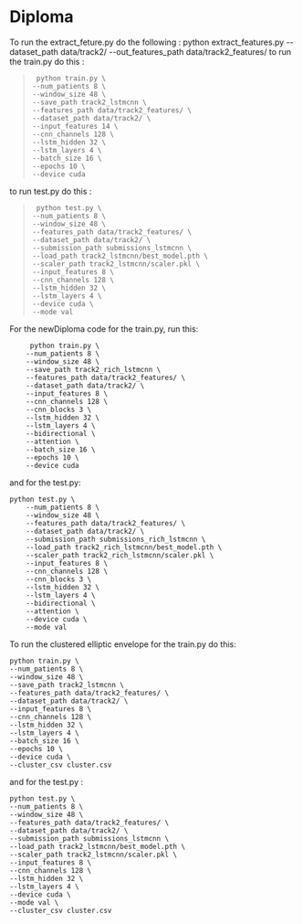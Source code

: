 # Diploma
To run the extract_feture.py do the following : python extract_features.py --dataset_path data/track2/ --out_features_path data/track2_features/
to run the train.py do this : 
>      python train.py \
>     --num_patients 8 \
>     --window_size 48 \
>     --save_path track2_lstmcnn \
>     --features_path data/track2_features/ \
>     --dataset_path data/track2/ \
>     --input_features 14 \
>     --cnn_channels 128 \
>     --lstm_hidden 32 \
>     --lstm_layers 4 \
>     --batch_size 16 \
>     --epochs 10 \
>     --device cuda
to run test.py do this : 
>      python test.py \
>     --num_patients 8 \
>     --window_size 48 \
>     --features_path data/track2_features/ \
>     --dataset_path data/track2/ \
>     --submission_path submissions_lstmcnn \
>     --load_path track2_lstmcnn/best_model.pth \
>     --scaler_path track2_lstmcnn/scaler.pkl \
>     --input_features 8 \
>     --cnn_channels 128 \
>     --lstm_hidden 32 \
>     --lstm_layers 4 \
>     --device cuda \
>     --mode val
For the newDiploma code for the train.py, run this:
```
     python train.py \
    --num_patients 8 \
    --window_size 48 \
    --save_path track2_rich_lstmcnn \
    --features_path data/track2_features/ \
    --dataset_path data/track2/ \
    --input_features 8 \
    --cnn_channels 128 \
    --cnn_blocks 3 \
    --lstm_hidden 32 \
    --lstm_layers 4 \
    --bidirectional \
    --attention \
    --batch_size 16 \
    --epochs 10 \
    --device cuda
```

and for the test.py:
```
python test.py \
    --num_patients 8 \
    --window_size 48 \
    --features_path data/track2_features/ \
    --dataset_path data/track2/ \
    --submission_path submissions_rich_lstmcnn \
    --load_path track2_rich_lstmcnn/best_model.pth \
    --scaler_path track2_rich_lstmcnn/scaler.pkl \
    --input_features 8 \
    --cnn_channels 128 \
    --cnn_blocks 3 \
    --lstm_hidden 32 \
    --lstm_layers 4 \
    --bidirectional \
    --attention \
    --device cuda \
    --mode val
```
To run the clustered elliptic envelope for the train.py do this:
```
python train.py \
--num_patients 8 \
--window_size 48 \
--save_path track2_lstmcnn \
--features_path data/track2_features/ \
--dataset_path data/track2/ \
--input_features 8 \
--cnn_channels 128 \
--lstm_hidden 32 \
--lstm_layers 4 \
--batch_size 16 \
--epochs 10 \
--device cuda \
--cluster_csv cluster.csv
```
and for the test.py :
```
python test.py \
--num_patients 8 \
--window_size 48 \
--features_path data/track2_features/ \
--dataset_path data/track2/ \
--submission_path submissions_lstmcnn \
--load_path track2_lstmcnn/best_model.pth \
--scaler_path track2_lstmcnn/scaler.pkl \
--input_features 8 \
--cnn_channels 128 \
--lstm_hidden 32 \
--lstm_layers 4 \
--device cuda \
--mode val \
--cluster_csv cluster.csv
```
